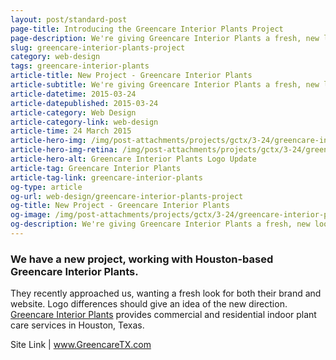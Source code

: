 ```yaml
---
layout: post/standard-post
page-title: Introducing the Greencare Interior Plants Project
page-description: We're giving Greencare Interior Plants a fresh, new look
slug: greencare-interior-plants-project
category: web-design
tags: greencare-interior-plants
article-title: New Project - Greencare Interior Plants
article-subtitle: We're giving Greencare Interior Plants a fresh, new look
article-datetime: 2015-03-24
article-datepublished: 2015-03-24
article-category: Web Design
article-category-link: web-design
article-time: 24 March 2015
article-hero-img: /img/post-attachments/projects/gctx/3-24/greencare-interior-plants-hero.png
article-hero-img-retina: /img/post-attachments/projects/gctx/3-24/greencare-interior-plants-hero@2x.png
article-hero-alt: Greencare Interior Plants Logo Update
article-tag: Greencare Interior Plants
article-tag-link: greencare-interior-plants
og-type: article
og-url: web-design/greencare-interior-plants-project
og-title: New Project - Greencare Interior Plants
og-image: /img/post-attachments/projects/gctx/3-24/greencare-interior-plants-hero.png
og-description: We're giving Greencare Interior Plants a fresh, new look
---
```

<div class="row margin-bottom">
	<h3 class="margin-bottom">We have a new project, working with Houston-based Greencare Interior Plants.</h3>
	<p>They recently approached us, wanting a fresh look for both their brand and website. Logo differences should give an idea of the new direction. <a href="http://greencaretx.com" class="simple" target="_blank">Greencare Interior Plants</a> provides commercial and residential indoor plant care services in Houston, Texas.</p>
</div>
<div class="row">
	<p class="header">Site Link | <a href="http://greencaretx.com" class="simple" target="_blank">www.GreencareTX.com</a></p>
</div>